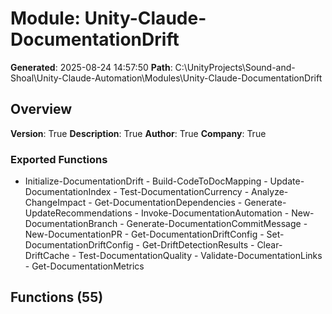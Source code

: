 # Module: Unity-Claude-DocumentationDrift

**Generated**: 2025-08-24 14:57:50
**Path**: C:\UnityProjects\Sound-and-Shoal\Unity-Claude-Automation\Modules\Unity-Claude-DocumentationDrift

## Overview
**Version**: True
**Description**: True
**Author**: True
**Company**: True

### Exported Functions
- Initialize-DocumentationDrift - Build-CodeToDocMapping - Update-DocumentationIndex - Test-DocumentationCurrency - Analyze-ChangeImpact - Get-DocumentationDependencies - Generate-UpdateRecommendations - Invoke-DocumentationAutomation - New-DocumentationBranch - Generate-DocumentationCommitMessage - New-DocumentationPR - Get-DocumentationDriftConfig - Set-DocumentationDriftConfig - Get-DriftDetectionResults - Clear-DriftCache - Test-DocumentationQuality - Validate-DocumentationLinks - Get-DocumentationMetrics
## Functions (55)

